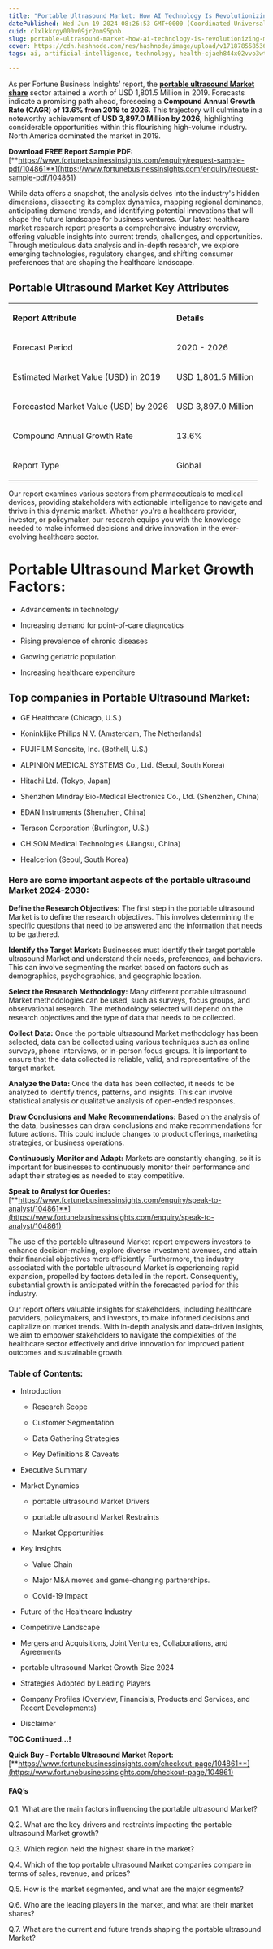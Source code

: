 ```yaml
---
title: "Portable Ultrasound Market: How AI Technology Is Revolutionizing Mobility"
datePublished: Wed Jun 19 2024 08:26:53 GMT+0000 (Coordinated Universal Time)
cuid: clxlkkrgy000v09jr2nm95pnb
slug: portable-ultrasound-market-how-ai-technology-is-revolutionizing-mobility
cover: https://cdn.hashnode.com/res/hashnode/image/upload/v1718785585365/3595828a-89bf-4a00-80d1-db19cddcd85e.png
tags: ai, artificial-intelligence, technology, health-cjaeh844x02vvo3wtj5r2s75q, healthcare, portable-ultrasound-device-market

---
```


As per Fortune Business Insights’ report, the [**portable ultrasound Market share**](https://www.fortunebusinessinsights.com/portable-ultrasound-market-104861) sector attained a worth of USD 1,801.5 Million in 2019. Forecasts indicate a promising path ahead, foreseeing a **Compound Annual Growth Rate (CAGR) of 13.6% from 2019 to 2026.** This trajectory will culminate in a noteworthy achievement of **USD 3,897.0 Million by 2026,** highlighting considerable opportunities within this flourishing high-volume industry. North America dominated the market in 2019.

**Download FREE Report Sample PDF:** [**https://www.fortunebusinessinsights.com/enquiry/request-sample-pdf/104861**](https://www.fortunebusinessinsights.com/enquiry/request-sample-pdf/104861)

While data offers a snapshot, the analysis delves into the industry's hidden dimensions, dissecting its complex dynamics, mapping regional dominance, anticipating demand trends, and identifying potential innovations that will shape the future landscape for business ventures. Our latest healthcare market research report presents a comprehensive industry overview, offering valuable insights into current trends, challenges, and opportunities. Through meticulous data analysis and in-depth research, we explore emerging technologies, regulatory changes, and shifting consumer preferences that are shaping the healthcare landscape.

## **Portable Ultrasound Market Key Attributes**

<table><tbody><tr><td colspan="1" rowspan="1"><p><strong>Report Attribute</strong></p></td><td colspan="1" rowspan="1"><p><strong>Details</strong></p></td></tr><tr><td colspan="1" rowspan="1"><p>Forecast Period</p></td><td colspan="1" rowspan="1"><p>2020 - 2026</p></td></tr><tr><td colspan="1" rowspan="1"><p>Estimated Market Value (USD) in&nbsp;2019</p></td><td colspan="1" rowspan="1"><p>USD 1,801.5 Million</p></td></tr><tr><td colspan="1" rowspan="1"><p>Forecasted Market Value (USD) by&nbsp;2026</p></td><td colspan="1" rowspan="1"><p>USD 3,897.0 Million</p></td></tr><tr><td colspan="1" rowspan="1"><p>Compound Annual Growth Rate</p></td><td colspan="1" rowspan="1"><p>13.6%</p></td></tr><tr><td colspan="1" rowspan="1"><p>Report Type</p></td><td colspan="1" rowspan="1"><p>Global</p></td></tr></tbody></table>

Our report examines various sectors from pharmaceuticals to medical devices, providing stakeholders with actionable intelligence to navigate and thrive in this dynamic market. Whether you're a healthcare provider, investor, or policymaker, our research equips you with the knowledge needed to make informed decisions and drive innovation in the ever-evolving healthcare sector.

# Portable Ultrasound Market Growth Factors:

* Advancements in technology
    
* Increasing demand for point-of-care diagnostics
    
* Rising prevalence of chronic diseases
    
* Growing geriatric population
    
* Increasing healthcare expenditure
    

## **Top companies in Portable Ultrasound Market:**

* GE Healthcare (Chicago, U.S.)
    
* Koninklijke Philips N.V. (Amsterdam, The Netherlands)
    
* FUJIFILM Sonosite, Inc. (Bothell, U.S.)
    
* ALPINION MEDICAL SYSTEMS Co., Ltd. (Seoul, South Korea)
    
* Hitachi Ltd. (Tokyo, Japan)
    
* Shenzhen Mindray Bio-Medical Electronics Co., Ltd. (Shenzhen, China)
    
* EDAN Instruments (Shenzhen, China)
    
* Terason Corporation (Burlington, U.S.)
    
* CHISON Medical Technologies (Jiangsu, China)
    
* Healcerion (Seoul, South Korea)
    

### **Here are some important aspects of the portable ultrasound Market 2024-2030:**

**Define the Research Objectives:** The first step in the portable ultrasound Market is to define the research objectives. This involves determining the specific questions that need to be answered and the information that needs to be gathered.

**Identify the Target Market:** Businesses must identify their target portable ultrasound Market and understand their needs, preferences, and behaviors. This can involve segmenting the market based on factors such as demographics, psychographics, and geographic location.

**Select the Research Methodology:** Many different portable ultrasound Market methodologies can be used, such as surveys, focus groups, and observational research. The methodology selected will depend on the research objectives and the type of data that needs to be collected.

**Collect Data:** Once the portable ultrasound Market methodology has been selected, data can be collected using various techniques such as online surveys, phone interviews, or in-person focus groups. It is important to ensure that the data collected is reliable, valid, and representative of the target market.

**Analyze the Data:** Once the data has been collected, it needs to be analyzed to identify trends, patterns, and insights. This can involve statistical analysis or qualitative analysis of open-ended responses.

**Draw Conclusions and Make Recommendations:** Based on the analysis of the data, businesses can draw conclusions and make recommendations for future actions. This could include changes to product offerings, marketing strategies, or business operations.

**Continuously Monitor and Adapt:** Markets are constantly changing, so it is important for businesses to continuously monitor their performance and adapt their strategies as needed to stay competitive.

**Speak to Analyst for Queries:** [**https://www.fortunebusinessinsights.com/enquiry/speak-to-analyst/104861**](https://www.fortunebusinessinsights.com/enquiry/speak-to-analyst/104861)

The use of the portable ultrasound Market report empowers investors to enhance decision-making, explore diverse investment avenues, and attain their financial objectives more efficiently. Furthermore, the industry associated with the portable ultrasound Market is experiencing rapid expansion, propelled by factors detailed in the report. Consequently, substantial growth is anticipated within the forecasted period for this industry.

Our report offers valuable insights for stakeholders, including healthcare providers, policymakers, and investors, to make informed decisions and capitalize on market trends. With in-depth analysis and data-driven insights, we aim to empower stakeholders to navigate the complexities of the healthcare sector effectively and drive innovation for improved patient outcomes and sustainable growth.

### **Table of Contents:**

* Introduction
    
    * Research Scope
        
    * Customer Segmentation
        
    * Data Gathering Strategies
        
    * Key Definitions & Caveats
        
* Executive Summary
    
* Market Dynamics
    
    * portable ultrasound Market Drivers
        
    * portable ultrasound Market Restraints
        
    * Market Opportunities
        
* Key Insights
    
    * Value Chain
        
    * Major M&A moves and game-changing partnerships.
        
    * Covid-19 Impact
        
* Future of the Healthcare Industry
    
* Competitive Landscape
    
* Mergers and Acquisitions, Joint Ventures, Collaborations, and Agreements
    
* portable ultrasound Market Growth Size 2024
    
* Strategies Adopted by Leading Players
    
* Company Profiles (Overview, Financials, Products and Services, and Recent Developments)
    
* Disclaimer
    

**TOC Continued…!**

**Quick Buy - Portable Ultrasound Market Report:** [**https://www.fortunebusinessinsights.com/checkout-page/104861**](https://www.fortunebusinessinsights.com/checkout-page/104861)

#### **FAQ’s**

Q.1. What are the main factors influencing the portable ultrasound Market?

Q.2. What are the key drivers and restraints impacting the portable ultrasound Market growth?

Q.3. Which region held the highest share in the market?

Q.4. Which of the top portable ultrasound Market companies compare in terms of sales, revenue, and prices?

Q.5. How is the market segmented, and what are the major segments?

Q.6. Who are the leading players in the market, and what are their market shares?

Q.7. What are the current and future trends shaping the portable ultrasound Market?